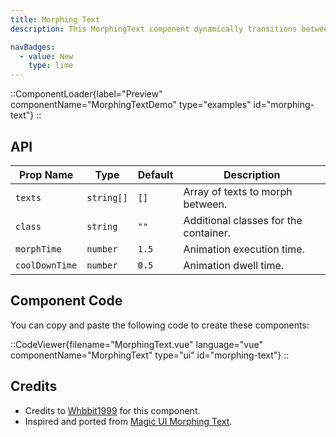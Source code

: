 ```yaml
---
title: Morphing Text
description: This MorphingText component dynamically transitions between an array of text strings, creating a smooth, engaging visual effect.

navBadges:
  - value: New
    type: lime
---
```


::ComponentLoader{label="Preview" componentName="MorphingTextDemo" type="examples" id="morphing-text"}
::

## API

| Prop Name      | Type       | Default | Description                           |
| -------------- | ---------- | ------- | ------------------------------------- |
| `texts`        | `string[]` | `[]`    | Array of texts to morph between.      |
| `class`        | `string`   | `""`    | Additional classes for the container. |
| `morphTime`    | `number`   | `1.5`   | Animation execution time.             |
| `coolDownTime` | `number`   | `0.5`   | Animation dwell time.                 |

## Component Code

You can copy and paste the following code to create these components:

::CodeViewer{filename="MorphingText.vue" language="vue" componentName="MorphingText" type="ui" id="morphing-text"}
::

## Credits

- Credits to [Whbbit1999](https://github.com/Whbbit1999) for this component.
- Inspired and ported from [Magic UI Morphing Text](https://magicui.design/docs/components/morphing-text).
